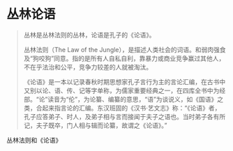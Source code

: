 # 丛林论语

> 丛林是丛林法则的丛林，论语是孔子的《论语》。
> 
> 丛林法则（The Law of the Jungle），是描述人类社会的词语。和弱肉强食及“狗咬狗”同意。指的是所有人自私自利，靠暴力或商业竞争赢过其他人，不在乎法治和公平，竞争力较差的人就被淘汰。
> 
> 《论语》是一本以记录春秋时期思想家孔子言行为主的言论汇编，在古书中又别以论、语、传、记等字单称，为儒家重要经典之一，在四库全书中为经部。“论”读音为“伦”，为论纂、编纂的意思，“语”为谈说义，如《国语》之类，合起来指言论的汇编。东汉班固的《汉书·艺文志》称：“《论语》者，孔子应答弟子、时人，及弟子相与言而接闻于夫子之语也。当时弟子各有所记，夫子既卒，门人相与辑而论纂，故谓之《论语》。”

丛林法则和《论语》



